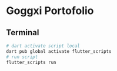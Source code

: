 # Goggxi Portofolio

## Terminal
```bash
# dart activate script local
dart pub global activate flutter_scripts
# run script
flutter_scripts run
```
